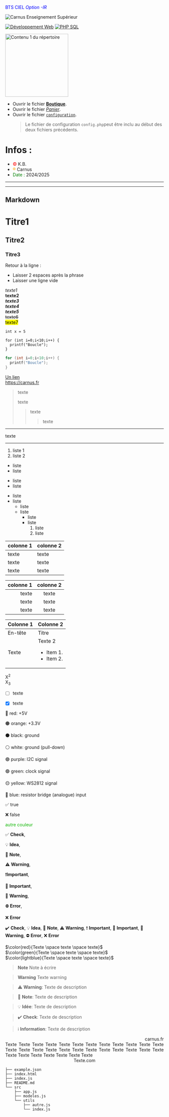 <span style="color:blue">BTS CIEL *Option -IR*</span>

![Carnus Enseignement Supérieur](img/CES.jpg "Le lycée")

[![Développement Web](https://img.shields.io/badge/HTML-CSS-yellow)](https://www.w3.org/)
[![PHP SQL](https://img.shields.io/badge/PHP-MySQL-8A2BE2)](https://www.php.net/)


<img src="rep1.png" width="200" alt="Contenu 1 du répertoire">


* Ouvrir le fichier **[Boutique](Boutique.php)**.
* Ouvrir le fichier *[Panier](Panier.php)*.
* Ouvrir le fichier [`configuration`](config.php).
    > Le fichier de configuration `config.php`peut être inclu au début des deux fichiers précédents.


<style>
r { color: Red }
o { color: Orange }
g { color: Green }
</style>

# Infos :

- <r>&copy;</r> K.B.
- <o>&reg;</o> Carnus
- <g>Date :</g> 2024/2025


---
---

## Markdown


# Titre1
## Titre2
### Titre3

Retour à la ligne : 
- Laisser 2 espaces après la phrase
- Laisser une ligne vide


*texte1*  
**texte2**  
***texte3***  
___texte4___  
__*texte5*__  
~~texte6~~  
<mark>texte7</mark> 

`int x = 5`

```
for (int i=0;i<10;i++) {
  printf("Boucle");
}
```

```c
for (int i=0;i<10;i++) {
  printf("Boucle");
}
```

[Un lien](https://carnus.fr)  
<https://carnus.fr>  

> texte
>
> texte
>> texte
>>> texte

---
texte
***

1. liste 1
2. liste 2

+ liste
+ liste

- liste
- liste

* liste 
* liste 
  - liste
  - liste
    * liste
    * liste
      1. liste
      2. liste

| colonne 1 | colonne 2 |
| --------- | --------- |
| texte     | texte     |
| texte     | texte     |
| texte     | texte     |

| colonne 1 | colonne 2 |
| ---------: | :---------: |
| texte     | texte     |
| texte     | texte     |
| texte     | texte     |

| Colonne 1   | Colonne 2   |
| ----------- | ----------- |
| En-tête     | Titre       |
| Texte       | Texte 2 <ul><li>Item 1.</li><li>Item 2.</li></ul> |

X<sup>2</sup>  
X<sub>3</sub>

- [ ] texte
- [x] texte


🔴 red: +5V

🟠 orange: +3.3V

⚫ black: ground

⚪ white: ground (pull-down)

🟣 purple: I2C signal

🟢 green: clock signal

🟡 yellow: WS2812 signal

🔵 blue: resistor bridge (analogue) input

✅ true 

❌ false

<font color=#0fb503>autre couleur</font>

✅️ **Check**, 

💡 **Idea**, 

📝 **Note**,

⚠️ **Warning**, 

❗️**Important**, 

📌 **Important**,

🚨 **Warning**, 

⛔️ **Error**, 

❌ **Error**


:heavy_check_mark: **Check**, :bulb: **Idea**, :pencil: **Note**,
:warning: **Warning**, :exclamation: **Important**, :pushpin: **Important**,
:rotating_light: **Warning**, :no_entry: **Error**, :x: **Error**

$\color{red}{Texte \space texte \space texte}$ <br>
$\color{green}{Texte \space texte \space texte}$ <br>
$\color{lightblue}{Texte \space texte \space texte}$ <br>


> **Note**
Note à écrire

> **Warning**
Texte warning


> :warning: **Warning**: Texte de description

> :memo: **Note**: Texte de description

> :bulb: **Idée**: Texte de description

> :heavy_check_mark: **Check**: Texte de description

> :information_source: **Information**: Texte de description


<div align="right">
  carnus.fr
</div>

<div style='text-align: justify;'>
  Texte Texte Texte Texte Texte Texte Texte Texte Texte Texte Texte Texte Texte Texte Texte Texte Texte Texte Texte Texte Texte Texte Texte Texte Texte Texte Texte Texte Texte Texte Texte 
</div>

<div style='text-align: center;'>
  Texte.com
</div>


```
├── example.json
├── index.html
├── index.js
├── README.md
└── src
    ├── app.js
    ├── modeles.js
    └── utils
        ├── autre.js
        └── index.js
```
